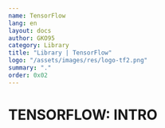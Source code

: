 ```yaml
---
name: TensorFlow
lang: en
layout: docs
author: GKO95
category: Library
title: "Library | TensorFlow"
logo: "/assets/images/res/logo-tf2.png"
summary: "."
order: 0x02
---
```

# **TENSORFLOW: INTRO**
